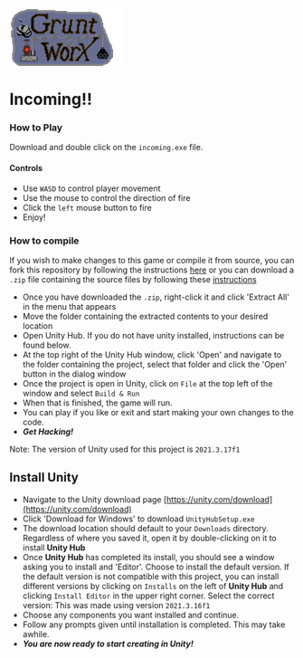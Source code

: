 <img alt="Gruntworx Logo" src="Assets/GWLogoPixel.png" height="100">

# Incoming!!

### How to Play
Download and double click on the `incoming.exe` file.

#### Controls
- Use `WASD` to control player movement
- Use the mouse to control the direction of fire
- Click the `left` mouse button to fire
- Enjoy!

### How to compile
If you wish to make changes to this game or compile it from source, you can fork this repository by following the instructions [here](https://docs.github.com/en/get-started/quickstart/fork-a-repo) or you can download a `.zip` file containing the source files
 by following these [instructions](https://user-images.githubusercontent.com/15215932/213902725-8a302127-a654-4760-ae5f-e689fc039f63.png)

- Once you have downloaded the `.zip`, right-click it and click 'Extract All' in the menu that appears
- Move the folder containing the extracted contents to your desired location
- Open Unity Hub. If you do not have unity installed, instructions can be found below.
- At the top right of the Unity Hub window, click 'Open' and navigate to the folder containing the project, select that folder and click the 'Open' button in the dialog window
- Once the project is open in Unity, click on `File` at the top left of the window and select `Build & Run`
- When that is finished, the game will run.
- You can play if you like or exit and start making your own changes to the code.
- ***Get Hacking!***

Note: The version of Unity used for this project is `2021.3.17f1`

## Install Unity

- Navigate to the Unity download page [https://unity.com/download](https://unity.com/download)
- Click 'Download for Windows' to download `UnityHubSetup.exe`
- The download location should default to your `Downloads` directory. Regardless of where you saved it, open it by double-clicking on it to install **Unity Hub**
- Once **Unity Hub** has completed its install, you should see a window asking you to install and 'Editor'. Choose to install the default version. If the default version is not compatible with this project, you can install different versions by clicking on `Installs` on the left of **Unity Hub** and clicking `Install Editor` in the upper right corner. Select the correct version: This was made using version `2021.3.16f1`
- Choose any components you want installed and continue.
- Follow any prompts given until installation is completed. This may take awhile.
- ***You are now ready to start creating in Unity!***
